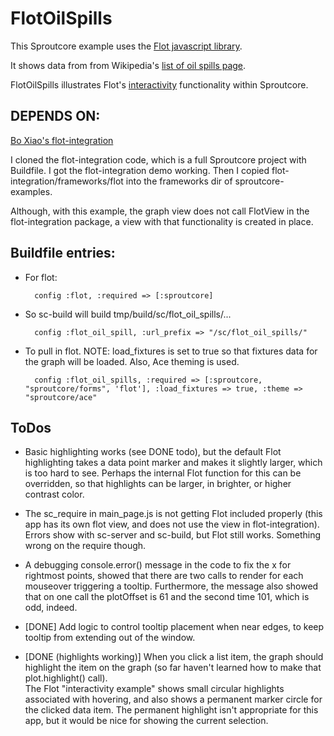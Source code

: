 FlotOilSpills
=================

This Sproutcore example uses the [Flot javascript library](http://code.google.com/p/flot/).

It shows data from from Wikipedia's [list of oil spills page](http://en.wikipedia.org/wiki/List_of_oil_spills).

FlotOilSpills illustrates Flot's [interactivity](http://people.iola.dk/olau/flot/examples/interacting.html) functionality within Sproutcore.

DEPENDS ON:
-----------

[Bo Xiao's flot-integration](http://github.com/imxiaobo/iamxiaobo/tree/master/flot-integration)

I cloned the flot-integration code, which is a full Sproutcore project
with Buildfile. I got the flot-integration demo working. Then I copied
flot-integration/frameworks/flot into the frameworks dir of sproutcore-examples.

Although, with this example, the graph view does not call FlotView in the flot-integration package, a view with that functionality is created in place.
    
Buildfile entries:
------------------
         
* For flot:
 
        config :flot, :required => [:sproutcore]

* So sc-build will build tmp/build/sc/flot_oil_spills/... 
     
        config :flot_oil_spill, :url_prefix => "/sc/flot_oil_spills/"
         
* To pull in flot.  NOTE: load_fixtures is set to true so that fixtures data for the graph will be loaded. Also, Ace theming is used.
                            
        config :flot_oil_spills, :required => [:sproutcore, "sproutcore/forms", 'flot'], :load_fixtures => true, :theme => "sproutcore/ace"


ToDos
-----

* Basic highlighting works (see DONE todo), but the default Flot highlighting takes a data point marker and makes it slightly larger, which is too hard
  to see. Perhaps the internal Flot function for this can be overridden, so that highlights can be larger, in brighter, or higher contrast color.

* The sc_require in main_page.js is not getting Flot included properly (this app has its own flot view, and does not use the view in flot-integration).
  Errors show with sc-server and sc-build, but Flot still works. Something wrong on the require though.

* A debugging console.error() message in the code to fix the x for rightmost points, showed that there are two calls to render for each mouseover triggering
  a tooltip. Furthermore, the message also showed that on one call the plotOffset is 61 and the second time 101, which is odd, indeed.

* [DONE] Add logic to control tooltip placement when near edges, to keep tooltip from extending out of the window.

* [DONE (highlights working)] When you click a list item, the graph should highlight the item on the graph (so far haven't learned how to make that plot.highlight() call).  
  The Flot "interactivity example" shows small circular highlights associated with hovering, and also shows a permanent marker circle for the
  clicked data item. The permanent highlight isn't appropriate for this app, but it would be nice for showing the current selection.



